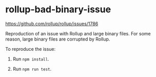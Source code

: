 # rollup-bad-binary-issue

<https://github.com/rollup/rollup/issues/1786>

Reproduction of an issue with Rollup and large binary files. For some reason,
large binary files are corrupted by Rollup.

To reproduce the issue:

1.  Run `npm install`.

2.  Run `npm run test`.
